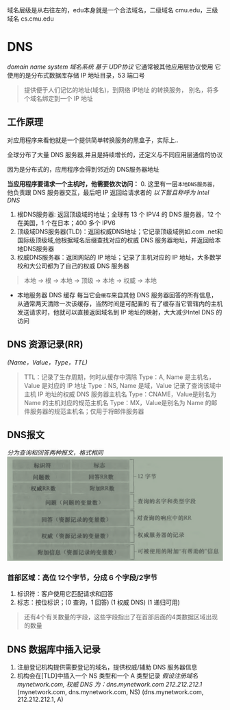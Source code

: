 域名层级是从右往左的，edu本身就是一个合法域名，二级域名 cmu.edu，三级域名 cs.cmu.edu

# DNS
*domain name system 域名系统 基于 UDP协议*
它通常被其他应用层协议使用
它使用的是分布式数据库存储 IP 地址目录，53 端口号

> 提供便于人们记忆的地址(域名)，到网络 IP地址 的转换服务，
> 别名，将多个域名绑定到一个 IP 地址

## 工作原理
对应用程序来看他就是一个提供简单转换服务的黑盒子，实际上..

全球分布了大量 DNS 服务器,并且是持续增长的，还定义与不同应用层通信的协议

因为是分布式的，应用程序会得到邻近的 DNS服务器地址

**当应用程序要请求一个主机时，他需要依次访问：**
0. 这里有一层`本地DNS服务器`，他负责跟 DNS 服务器交互，最后吧 IP 返回给请求者的
*以下暂且称呼为 Intel DNS*
1. 根DNS服务器: 返回顶级域的地址；全球有 13 个 IPV4 的 DNS 服务器，12 个在美国，1 个在日本；400 多个 IPV6
2. 顶级域DNS服务器(TLD)：返回权威DNS地址；它记录顶级域例如.com .net和国际级顶级域,他根据域名后缀查找对应的权威 DNS 服务器地址，并返回给本地DNS服务器
3. 权威DNS服务器：返回网站的 IP 地址；记录了主机对应的 IP 地址，大多数学校和大公司都为了自己的权威 DNS 服务器
> 本地 -> 根 -> 本地 -> 顶级 -> 本地 -> 权威 -> 本地

* 本地服务器 DNS 缓存
每当它会`缓存`来自其他 DNS 服务器回答的所有信息，从通常两天清除一次该缓存，当然时间是可配置的
有了缓存当它管辖内的主机发送请求时，他就可以直接返回域名到 IP 地址的映射，大大减少Intel DNS 的访问


## DNS 资源记录(RR)
*(Name，Value，Type，TTL)*

> TTL：记录了生存周期，何时从缓存中清除
> Type：A, Name 是主机名，Value 是对应的 IP 地址
> Type：NS, Name 是域，Value 记录了查询该域中主机 IP 地址的权威 DNS 服务器主机名
> Type：CNAME，Value是别名为 Name 的主机对应的规范主机名
> Type：MX，Value是别名为 Name 的邮件服务器的规范主机名；仅用于将邮件服务器


## DNS报文
*分为查询和回答两种报文，格式相同*
![DNS 报文格式](./../DNS%20报文格式.png)

### 首部区域：高位 12个字节，分成 6 个字段/2字节

1. 标识符：客户使用它匹配请求和回答
2. 标志：按位标识；(0 查询，1 回答) (1 权威 DNS) (1 递归可用)
> 还有4个有关数量的字段，这些字段指出了在首部后面的4类数据区域出现的数量


## DNS 数据库中插入记录
1. 注册登记机构提供需要登记的域名，提供权威/辅助 DNS 服务器信息
2. 机构会在[TLD]中插入一个 NS 类型和一个 A 类型记录
*假设注册域名 mynetwork.com, 权威 DNS 为：dns.mynetwork.com 212.212.212.1*
(mynetwork.com, dns.mynetwork.com, NS)
(dns.mynetwork.com, 212.212.212.1, A)








